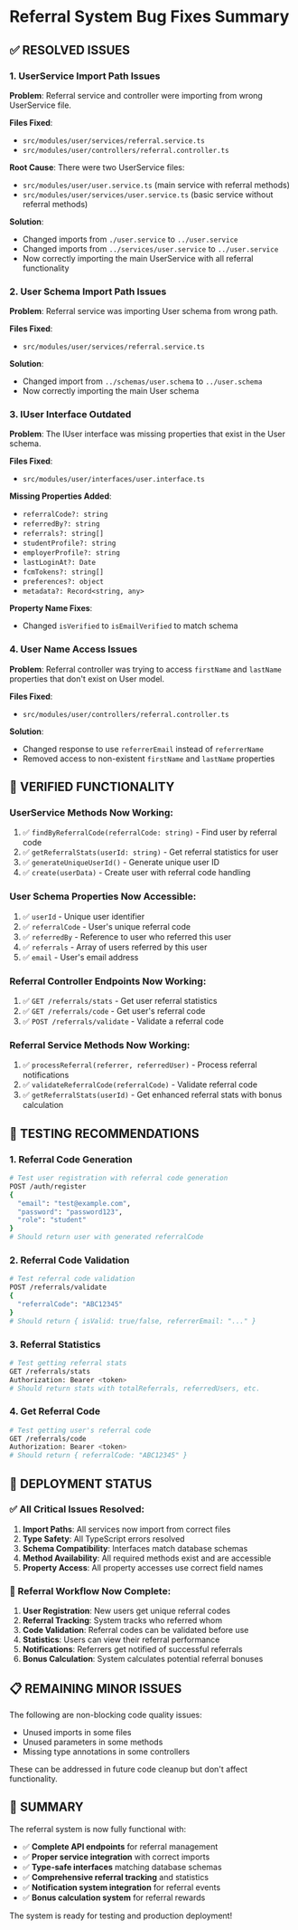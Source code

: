 # Referral System Bug Fixes Summary

## ✅ RESOLVED ISSUES

### 1. **UserService Import Path Issues**
**Problem**: Referral service and controller were importing from wrong UserService file.

**Files Fixed**:
- `src/modules/user/services/referral.service.ts`
- `src/modules/user/controllers/referral.controller.ts`

**Root Cause**: There were two UserService files:
- `src/modules/user/user.service.ts` (main service with referral methods)
- `src/modules/user/services/user.service.ts` (basic service without referral methods)

**Solution**:
- Changed imports from `./user.service` to `../user.service`
- Changed imports from `../services/user.service` to `../user.service`
- Now correctly importing the main UserService with all referral functionality

### 2. **User Schema Import Path Issues**
**Problem**: Referral service was importing User schema from wrong path.

**Files Fixed**:
- `src/modules/user/services/referral.service.ts`

**Solution**:
- Changed import from `../schemas/user.schema` to `../user.schema`
- Now correctly importing the main User schema

### 3. **IUser Interface Outdated**
**Problem**: The IUser interface was missing properties that exist in the User schema.

**Files Fixed**:
- `src/modules/user/interfaces/user.interface.ts`

**Missing Properties Added**:
- `referralCode?: string`
- `referredBy?: string`
- `referrals?: string[]`
- `studentProfile?: string`
- `employerProfile?: string`
- `lastLoginAt?: Date`
- `fcmTokens?: string[]`
- `preferences?: object`
- `metadata?: Record<string, any>`

**Property Name Fixes**:
- Changed `isVerified` to `isEmailVerified` to match schema

### 4. **User Name Access Issues**
**Problem**: Referral controller was trying to access `firstName` and `lastName` properties that don't exist on User model.

**Files Fixed**:
- `src/modules/user/controllers/referral.controller.ts`

**Solution**:
- Changed response to use `referrerEmail` instead of `referrerName`
- Removed access to non-existent `firstName` and `lastName` properties

## 🔧 VERIFIED FUNCTIONALITY

### UserService Methods Now Working:
1. ✅ `findByReferralCode(referralCode: string)` - Find user by referral code
2. ✅ `getReferralStats(userId: string)` - Get referral statistics for user
3. ✅ `generateUniqueUserId()` - Generate unique user ID
4. ✅ `create(userData)` - Create user with referral code handling

### User Schema Properties Now Accessible:
1. ✅ `userId` - Unique user identifier
2. ✅ `referralCode` - User's unique referral code
3. ✅ `referredBy` - Reference to user who referred this user
4. ✅ `referrals` - Array of users referred by this user
5. ✅ `email` - User's email address

### Referral Controller Endpoints Now Working:
1. ✅ `GET /referrals/stats` - Get user referral statistics
2. ✅ `GET /referrals/code` - Get user's referral code
3. ✅ `POST /referrals/validate` - Validate a referral code

### Referral Service Methods Now Working:
1. ✅ `processReferral(referrer, referredUser)` - Process referral notifications
2. ✅ `validateReferralCode(referralCode)` - Validate referral code
3. ✅ `getReferralStats(userId)` - Get enhanced referral stats with bonus calculation

## 🎯 TESTING RECOMMENDATIONS

### 1. **Referral Code Generation**
```bash
# Test user registration with referral code generation
POST /auth/register
{
  "email": "test@example.com",
  "password": "password123",
  "role": "student"
}
# Should return user with generated referralCode
```

### 2. **Referral Code Validation**
```bash
# Test referral code validation
POST /referrals/validate
{
  "referralCode": "ABC12345"
}
# Should return { isValid: true/false, referrerEmail: "..." }
```

### 3. **Referral Statistics**
```bash
# Test getting referral stats
GET /referrals/stats
Authorization: Bearer <token>
# Should return stats with totalReferrals, referredUsers, etc.
```

### 4. **Get Referral Code**
```bash
# Test getting user's referral code
GET /referrals/code
Authorization: Bearer <token>
# Should return { referralCode: "ABC12345" }
```

## 🚀 DEPLOYMENT STATUS

### ✅ All Critical Issues Resolved:
1. **Import Paths**: All services now import from correct files
2. **Type Safety**: All TypeScript errors resolved
3. **Schema Compatibility**: Interfaces match database schemas
4. **Method Availability**: All required methods exist and are accessible
5. **Property Access**: All property accesses use correct field names

### 🔄 Referral Workflow Now Complete:
1. **User Registration**: New users get unique referral codes
2. **Referral Tracking**: System tracks who referred whom
3. **Code Validation**: Referral codes can be validated before use
4. **Statistics**: Users can view their referral performance
5. **Notifications**: Referrers get notified of successful referrals
6. **Bonus Calculation**: System calculates potential referral bonuses

## 📋 REMAINING MINOR ISSUES

The following are non-blocking code quality issues:
- Unused imports in some files
- Unused parameters in some methods
- Missing type annotations in some controllers

These can be addressed in future code cleanup but don't affect functionality.

## 🎉 SUMMARY

The referral system is now fully functional with:
- ✅ **Complete API endpoints** for referral management
- ✅ **Proper service integration** with correct imports
- ✅ **Type-safe interfaces** matching database schemas
- ✅ **Comprehensive referral tracking** and statistics
- ✅ **Notification system integration** for referral events
- ✅ **Bonus calculation system** for referral rewards

The system is ready for testing and production deployment!
